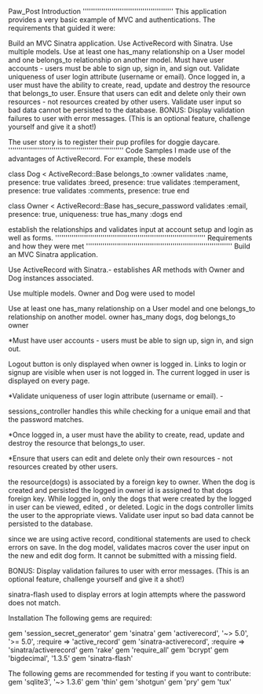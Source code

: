 Paw_Post
Introduction
''''''''''''''''''''''''''''''''''''''''''''
This application provides a very basic example of MVC and authentications. The requirements that guided it were:

Build an MVC Sinatra application. Use ActiveRecord with Sinatra. Use multiple models. Use at least one has_many relationship on a User model and one belongs_to relationship on another model. Must have user accounts - users must be able to sign up, sign in, and sign out. Validate uniqueness of user login attribute (username or email). Once logged in, a user must have the ability to create, read, update and destroy the resource that belongs_to user. Ensure that users can edit and delete only their own resources - not resources created by other users. Validate user input so bad data cannot be persisted to the database. BONUS: Display validation failures to user with error messages. (This is an optional feature, challenge yourself and give it a shot!)

The user story is to register their pup profiles for doggie daycare.
''''''''''''''''''''''''''''''''''''''''''''''''''''''''
Code Samples
I made use of the advantages of ActiveRecord. For example, these models

class Dog < ActiveRecord::Base belongs_to :owner validates :name, presence: true validates :breed, presence: true validates :temperament, presence: true validates :comments, presence: true
end

class Owner < ActiveRecord::Base has_secure_password validates :email, presence: true, uniqueness: true has_many :dogs end

establish the relationships and validates input at account setup and login as well as forms.
'''''''''''''''''''''''''''''''''''''''''''''''''''''''''''''''''''''''''
Requirements and how they were met
'''''''''''''''''''''''''''''''''''''''''''''''''''''''''''''''''''''''
Build an MVC Sinatra application.

Use ActiveRecord with Sinatra.- establishes AR methods with Owner and Dog instances associated.

Use multiple models. Owner and Dog were used to model

Use at least one has_many relationship on a User model and one belongs_to relationship on another model. owner has_many dogs, dog belongs_to owner

*Must have user accounts - users must be able to sign up, sign in, and sign out.

Logout button is only displayed when owner is logged in. Links to login or signup are visible when user is not logged in. The current logged in user is displayed on every page.

*Validate uniqueness of user login attribute (username or email). -

sessions_controller handles this while checking for a unique email and that the password matches.

*Once logged in, a user must have the ability to create, read, update and destroy the resource that belongs_to user.

*Ensure that users can edit and delete only their own resources - not resources created by other users.

the resource(dogs) is associated by a foreign key to owner. When the dog is created and persisted the logged in owner id is assigned to that dogs foreign key. While logged in, only the dogs that were created by the logged in user can be viewed, edited , or deleted. Logic in the dogs controller limits the user to the appropriate views.
Validate user input so bad data cannot be persisted to the database.

since we are using active record, conditional statements are used to check errors on save. In the dog model, validates macros cover the user input on the new and edit dog form. It cannot be submitted with a missing field.

BONUS: Display validation failures to user with error messages. (This is an optional feature, challenge yourself and give it a shot!)

sinatra-flash used to display errors at login attempts where the password does not match.

Installation
The following gems are required:

gem 'session_secret_generator' gem 'sinatra' gem 'activerecord', '~> 5.0', '>= 5.0', :require => 'active_record' gem 'sinatra-activerecord', :require => 'sinatra/activerecord' gem 'rake' gem 'require_all' gem 'bcrypt' gem 'bigdecimal', '1.3.5' gem 'sinatra-flash'

The following gems are recommended for testing if you want to contribute: gem 'sqlite3', '~> 1.3.6' gem 'thin' gem 'shotgun' gem 'pry' gem 'tux'